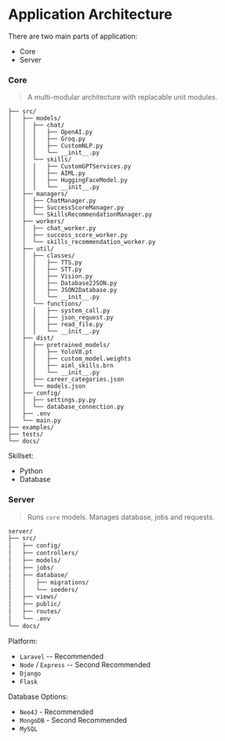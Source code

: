 # Application Architecture

There are two main parts of application:
- Core
- Server

### Core

> A multi-modular architecture with replacable unit modules.

```txtcore/
├── src/
│   ├── models/
│   │  ├── chat/
│   │  │   ├── OpenAI.py
│   │  │   ├── Groq.py
│   │  │   ├── CustomNLP.py
│   │  │   └── __init__.py
│   │  └── skills/
│   │  │   ├── CustomGPTServices.py
│   │  │   ├── AIML.py
│   │  │   ├── HuggingFaceModel.py
│   │  │   └── __init__.py
│   ├── managers/
│   │  ├── ChatManager.py
│   │  ├── SuccessScoreManager.py
│   │  └── SkillsRecommendationManager.py
│   ├── workers/
│   │  ├── chat_worker.py
│   │  ├── success_score_worker.py
│   │  └── skills_recommendation_worker.py
│   ├── util/
│   │  ├── classes/
│   │  │   ├── TTS.py
│   │  │   ├── STT.py
│   │  │   ├── Vision.py
│   │  │   ├── Database2JSON.py
│   │  │   ├── JSON2Database.py
│   │  │   └── __init__.py
│   │  └── functions/
│   │  │   ├── system_call.py
│   │  │   ├── json_request.py
│   │  │   ├── read_file.py
│   │  │   └── __init__.py
│   ├── dist/
│   │  ├── pretrained_models/
│   │  │   ├── YoloV8.pt
│   │  │   ├── custom_model.weights
│   │  │   ├── aiml_skills.brn
│   │  │   └── __init__.py
│   │  ├── career_categories.json
│   │  └── models.json
│   ├── config/
│   │  ├── settings.py.py
│   │  └── database_connection.py
│   ├── .env
│   └── main.py
├── examples/
├── tests/
└── docs/

```

Skillset:
- Python
- Database

### Server

> Runs `core` models. Manages database, jobs and requests.

```txt
server/
├── src/
│   ├── config/
│   ├── controllers/
│   ├── models/
│   ├── jobs/
│   ├── database/
│   │   ├── migrations/
│   │   └── seeders/
│   ├── views/
│   ├── public/
│   ├── routes/
│   └── .env
└── docs/

```

Platform:
- `Laravel` -- Recommended
- `Node` / `Express` -- Second Recommended
- `Django`
- `Flask`

Database Options:
- `Neo4J` - Recommended
- `MongoDB` - Second Recommended
- `MySQL`
